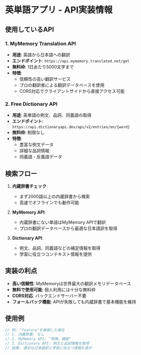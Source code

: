 # 英単語アプリ - API実装情報

## 使用しているAPI

### 1. MyMemory Translation API
- **用途**: 英語から日本語への翻訳
- **エンドポイント**: `https://api.mymemory.translated.net/get`
- **無料枠**: 1日あたり5000文字まで
- **特徴**: 
  - 信頼性の高い翻訳サービス
  - プロの翻訳者による翻訳データベースを使用
  - CORS対応でクライアントサイドから直接アクセス可能

### 2. Free Dictionary API
- **用途**: 英単語の例文、品詞、同義語の取得
- **エンドポイント**: `https://api.dictionaryapi.dev/api/v2/entries/en/{word}`
- **無料枠**: 制限なし
- **特徴**:
  - 豊富な例文データ
  - 詳細な品詞情報
  - 同義語・反義語データ

## 検索フロー

1. **内蔵辞書チェック**: 
   - まず2000語以上の内蔵辞書から検索
   - 高速でオフラインでも動作可能

2. **MyMemory API**:
   - 内蔵辞書にない単語はMyMemory APIで翻訳
   - プロの翻訳データベースから最適な日本語訳を取得

3. **Dictionary API**:
   - 例文、品詞、同義語などの補足情報を取得
   - 学習に役立つコンテキスト情報を提供

## 実装の利点

- **高い信頼性**: MyMemoryは世界最大の翻訳メモリデータベース
- **無料で使用可能**: 個人利用には十分な無料枠
- **CORS対応**: バックエンドサーバー不要
- **フォールバック機能**: APIが失敗しても内蔵辞書で基本機能を維持

## 使用例

```javascript
// 例: "feature"を検索した場合
// 1. 内蔵辞書: なし
// 2. MyMemory API: "特徴、機能"
// 3. Dictionary API: 例文と品詞情報を取得
// 結果: 適切な日本語訳と学習に役立つ情報を表示
```